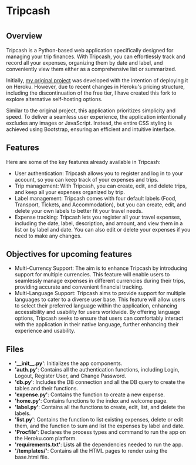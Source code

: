 # Tripcash <h1>

## Overview
Tripcash is a Python-based web application specifically designed for managing your trip finances. With Tripcash, you can effortlessly track and record all your expenses, organizing them by date and label, and conveniently view them either as a comprehensive list or summarized.

Initially, [my original project](https://github.com/fpgodoy/tripcash) was developed with the intention of deploying it on Heroku. However, due to recent changes in Heroku's pricing structure, including the discontinuation of the free tier, I have created this fork to explore alternative self-hosting options.

Similar to the original project, this application prioritizes simplicity and speed. To deliver a seamless user experience, the application intentionally excludes any images or JavaScript. Instead, the entire CSS styling is achieved using Bootstrap, ensuring an efficient and intuitive interface.

## Features
  Here are some of the key features already available in Tripcash:
  * User authentication: Tripcash allows you to register and log in to your account, so you can keep track of your expenses and trips.
  * Trip management: With Tripcash, you can create, edit, and delete trips, and keep all your expenses organized by trip.
  * Label management: Tripcash comes with four default labels (Food, Transport, Tickets, and Accommodation), but you can create, edit, and delete your own labels to better fit your travel needs.
  * Expense tracking: Tripcash lets you register all your travel expenses, including the date, label, description, and amount, and view them in a list or by label and date. You can also edit or delete your expenses if you need to make any changes.

## Objectives for upcoming features
  * Multi-Currency Support: The aim is to enhance Tripcash by introducing support for multiple currencies. This feature will enable users to seamlessly manage expenses in different currencies during their trips, providing accurate and convenient financial tracking.
  * Multi-Language Support: Tripcash aims to provide support for multiple languages to cater to a diverse user base. This feature will allow users to select their preferred language within the application, enhancing accessibility and usability for users worldwide. By offering language options, Tripcash seeks to ensure that users can comfortably interact with the application in their native language, further enhancing their experience and usability.

## Files
  * **'\_\_init\_\_.py'**: Initializes the app components.
  * **'auth.py'**: Contains all the authentication functions, including Login, Logout, Register User, and Change Password.
  * **'db.py'**: Includes the DB connection and all the DB query to create the tables and their functions.
  * **'expense.py'**: Contains the function to create a new expense.
  * **'home.py'**: Contains functions to the index and welcome page.
  * **'label.py'**: Contains all the functions to create, edit, list, and delete the labels.
  * **'list.py'**: Contains the function to list existing expenses, delete or edit them, and the function to sum and list the expenses by label and date.
  * **'Procfile'**: Declares the process types and command to run the app on the Heroku.com platform.
  * **'requirements.txt'**: Lists all the dependencies needed to run the app.
  * **'/templates/'**: Contains all the HTML pages to render using the base.html file.